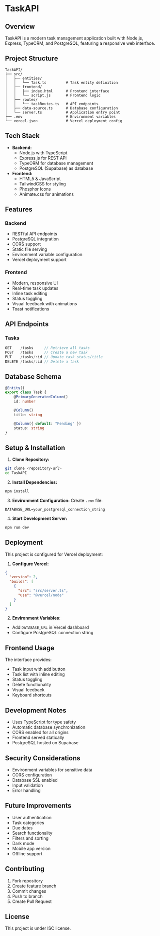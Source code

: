 # TaskAPI

## Overview
TaskAPI is a modern task management application built with Node.js, Express, TypeORM, and PostgreSQL, featuring a responsive web interface.

## Project Structure
```
TaskAPI/
├── src/
│   ├── entities/
│   │   └── Task.ts         # Task entity definition
│   ├── frontend/
│   │   ├── index.html      # Frontend interface
│   │   └── script.js       # Frontend logic
│   ├── routes/
│   │   └── taskRoutes.ts   # API endpoints
│   ├── data-source.ts      # Database configuration
│   └── server.ts           # Application entry point
├── .env                    # Environment variables
└── vercel.json             # Vercel deployment config
```

## Tech Stack
- **Backend:**
  - Node.js with TypeScript
  - Express.js for REST API
  - TypeORM for database management
  - PostgreSQL (Supabase) as database
- **Frontend:**
  - HTML5 & JavaScript
  - TailwindCSS for styling
  - Phosphor Icons
  - Animate.css for animations

## Features
### Backend
- RESTful API endpoints
- PostgreSQL integration
- CORS support
- Static file serving
- Environment variable configuration
- Vercel deployment support

### Frontend
- Modern, responsive UI
- Real-time task updates
- Inline task editing
- Status toggling
- Visual feedback with animations
- Toast notifications

## API Endpoints

### Tasks
```typescript
GET    /tasks     // Retrieve all tasks
POST   /tasks     // Create a new task
PUT    /tasks/:id // Update task status/title
DELETE /tasks/:id // Delete a task
```

## Database Schema

```typescript
@Entity()
export class Task {
    @PrimaryGeneratedColumn()
    id: number

    @Column()
    title: string

    @Column({ default: "Pending" })
    status: string
}
```

## Setup & Installation

1. **Clone Repository:**
```bash
git clone <repository-url>
cd TaskAPI
```

2. **Install Dependencies:**
```bash
npm install
```

3. **Environment Configuration:**
Create `.env` file:
```env
DATABASE_URL=your_postgresql_connection_string
```

4. **Start Development Server:**
```bash
npm run dev
```

## Deployment
This project is configured for Vercel deployment:

1. **Configure Vercel:**
```json
{
  "version": 2,
  "builds": [
    {
      "src": "src/server.ts",
      "use": "@vercel/node"
    }
  ]
}
```

2. **Environment Variables:**
- Add `DATABASE_URL` in Vercel dashboard
- Configure PostgreSQL connection string

## Frontend Usage
The interface provides:
- Task input with add button
- Task list with inline editing
- Status toggling
- Delete functionality
- Visual feedback
- Keyboard shortcuts

## Development Notes
- Uses TypeScript for type safety
- Automatic database synchronization
- CORS enabled for all origins
- Frontend served statically
- PostgreSQL hosted on Supabase

## Security Considerations
- Environment variables for sensitive data
- CORS configuration
- Database SSL enabled
- Input validation
- Error handling

## Future Improvements
- User authentication
- Task categories
- Due dates
- Search functionality
- Filters and sorting
- Dark mode
- Mobile app version
- Offline support

## Contributing
1. Fork repository
2. Create feature branch
3. Commit changes
4. Push to branch
5. Create Pull Request

## License
This project is under ISC license.
